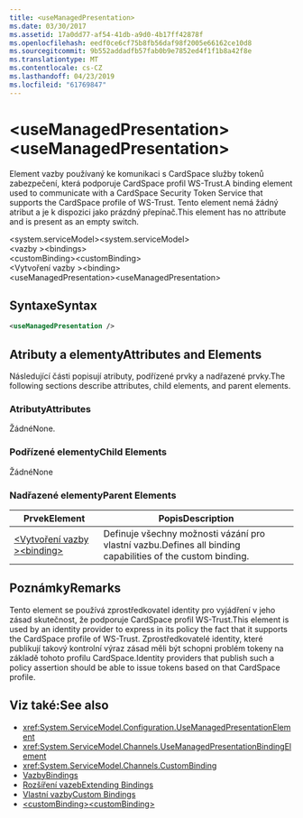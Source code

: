 ```yaml
---
title: <useManagedPresentation>
ms.date: 03/30/2017
ms.assetid: 17a0dd77-af54-41db-a9d0-4b17ff42878f
ms.openlocfilehash: eedf0ce6cf75b8fb56daf98f2005e66162ce10d8
ms.sourcegitcommit: 9b552addadfb57fab0b9e7852ed4f1f1b8a42f8e
ms.translationtype: MT
ms.contentlocale: cs-CZ
ms.lasthandoff: 04/23/2019
ms.locfileid: "61769847"
---
```

# <a name="usemanagedpresentation"></a><span data-ttu-id="ef74d-101">\<useManagedPresentation></span><span class="sxs-lookup"><span data-stu-id="ef74d-101">\<useManagedPresentation></span></span>
<span data-ttu-id="ef74d-102">Element vazby používaný ke komunikaci s CardSpace služby tokenů zabezpečení, která podporuje CardSpace profil WS-Trust.</span><span class="sxs-lookup"><span data-stu-id="ef74d-102">A binding element used to communicate with a CardSpace Security Token Service that supports the CardSpace profile of WS-Trust.</span></span> <span data-ttu-id="ef74d-103">Tento element nemá žádný atribut a je k dispozici jako prázdný přepínač.</span><span class="sxs-lookup"><span data-stu-id="ef74d-103">This element has no attribute and is present as an empty switch.</span></span>  
  
 <span data-ttu-id="ef74d-104">\<system.serviceModel></span><span class="sxs-lookup"><span data-stu-id="ef74d-104">\<system.serviceModel></span></span>  
<span data-ttu-id="ef74d-105">\<vazby ></span><span class="sxs-lookup"><span data-stu-id="ef74d-105">\<bindings></span></span>  
<span data-ttu-id="ef74d-106">\<customBinding></span><span class="sxs-lookup"><span data-stu-id="ef74d-106">\<customBinding></span></span>  
<span data-ttu-id="ef74d-107">\<Vytvoření vazby ></span><span class="sxs-lookup"><span data-stu-id="ef74d-107">\<binding></span></span>  
<span data-ttu-id="ef74d-108">\<useManagedPresentation></span><span class="sxs-lookup"><span data-stu-id="ef74d-108">\<useManagedPresentation></span></span>  
  
## <a name="syntax"></a><span data-ttu-id="ef74d-109">Syntaxe</span><span class="sxs-lookup"><span data-stu-id="ef74d-109">Syntax</span></span>  
  
```xml  
<useManagedPresentation />
```  
  
## <a name="attributes-and-elements"></a><span data-ttu-id="ef74d-110">Atributy a elementy</span><span class="sxs-lookup"><span data-stu-id="ef74d-110">Attributes and Elements</span></span>  
 <span data-ttu-id="ef74d-111">Následující části popisují atributy, podřízené prvky a nadřazené prvky.</span><span class="sxs-lookup"><span data-stu-id="ef74d-111">The following sections describe attributes, child elements, and parent elements.</span></span>  
  
### <a name="attributes"></a><span data-ttu-id="ef74d-112">Atributy</span><span class="sxs-lookup"><span data-stu-id="ef74d-112">Attributes</span></span>  
 <span data-ttu-id="ef74d-113">Žádné</span><span class="sxs-lookup"><span data-stu-id="ef74d-113">None.</span></span>  
  
### <a name="child-elements"></a><span data-ttu-id="ef74d-114">Podřízené elementy</span><span class="sxs-lookup"><span data-stu-id="ef74d-114">Child Elements</span></span>  
 <span data-ttu-id="ef74d-115">Žádné</span><span class="sxs-lookup"><span data-stu-id="ef74d-115">None</span></span>  
  
### <a name="parent-elements"></a><span data-ttu-id="ef74d-116">Nadřazené elementy</span><span class="sxs-lookup"><span data-stu-id="ef74d-116">Parent Elements</span></span>  
  
|<span data-ttu-id="ef74d-117">Prvek</span><span class="sxs-lookup"><span data-stu-id="ef74d-117">Element</span></span>|<span data-ttu-id="ef74d-118">Popis</span><span class="sxs-lookup"><span data-stu-id="ef74d-118">Description</span></span>|  
|-------------|-----------------|  
|[<span data-ttu-id="ef74d-119">\<Vytvoření vazby ></span><span class="sxs-lookup"><span data-stu-id="ef74d-119">\<binding></span></span>](../../../../../docs/framework/misc/binding.md)|<span data-ttu-id="ef74d-120">Definuje všechny možnosti vázání pro vlastní vazbu.</span><span class="sxs-lookup"><span data-stu-id="ef74d-120">Defines all binding capabilities of the custom binding.</span></span>|  
  
## <a name="remarks"></a><span data-ttu-id="ef74d-121">Poznámky</span><span class="sxs-lookup"><span data-stu-id="ef74d-121">Remarks</span></span>  
 <span data-ttu-id="ef74d-122">Tento element se používá zprostředkovatel identity pro vyjádření v jeho zásad skutečnost, že podporuje CardSpace profil WS-Trust.</span><span class="sxs-lookup"><span data-stu-id="ef74d-122">This element is used by an identity provider to express in its policy the fact that it supports the CardSpace profile of WS-Trust.</span></span> <span data-ttu-id="ef74d-123">Zprostředkovatelé identity, které publikují takový kontrolní výraz zásad měli být schopni problém tokeny na základě tohoto profilu CardSpace.</span><span class="sxs-lookup"><span data-stu-id="ef74d-123">Identity providers that publish such a policy assertion should be able to issue tokens based on that CardSpace profile.</span></span>  
  
## <a name="see-also"></a><span data-ttu-id="ef74d-124">Viz také:</span><span class="sxs-lookup"><span data-stu-id="ef74d-124">See also</span></span>

- <xref:System.ServiceModel.Configuration.UseManagedPresentationElement>
- <xref:System.ServiceModel.Channels.UseManagedPresentationBindingElement>
- <xref:System.ServiceModel.Channels.CustomBinding>
- [<span data-ttu-id="ef74d-125">Vazby</span><span class="sxs-lookup"><span data-stu-id="ef74d-125">Bindings</span></span>](../../../../../docs/framework/wcf/bindings.md)
- [<span data-ttu-id="ef74d-126">Rozšíření vazeb</span><span class="sxs-lookup"><span data-stu-id="ef74d-126">Extending Bindings</span></span>](../../../../../docs/framework/wcf/extending/extending-bindings.md)
- [<span data-ttu-id="ef74d-127">Vlastní vazby</span><span class="sxs-lookup"><span data-stu-id="ef74d-127">Custom Bindings</span></span>](../../../../../docs/framework/wcf/extending/custom-bindings.md)
- [<span data-ttu-id="ef74d-128">\<customBinding></span><span class="sxs-lookup"><span data-stu-id="ef74d-128">\<customBinding></span></span>](../../../../../docs/framework/configure-apps/file-schema/wcf/custombinding.md)
